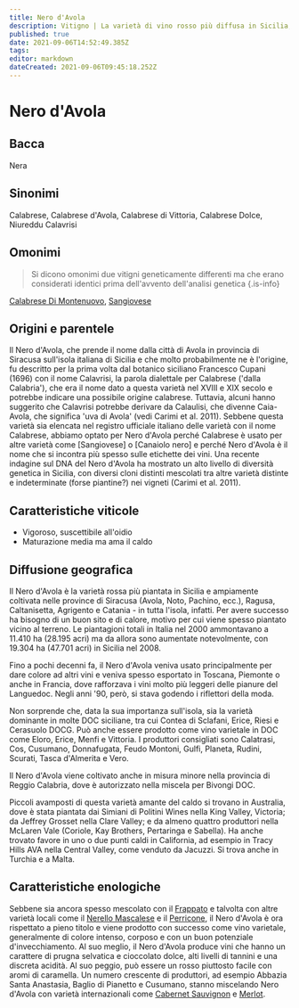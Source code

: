 ```yaml
---
title: Nero d'Avola
description: Vitigno | La varietà di vino rosso più diffusa in Sicilia, apprezzata per il colore, il corpo pieno e il potenziale d'invecchiamento
published: true
date: 2021-09-06T14:52:49.385Z
tags: 
editor: markdown
dateCreated: 2021-09-06T09:45:18.252Z
---
```


# Nero d'Avola

## Bacca
Nera
## Sinonimi
Calabrese, Calabrese d'Avola, Calabrese di Vittoria, Calabrese Dolce, Niureddu Calavrisi

## Omonimi
> Si dicono omonimi due vitigni geneticamente differenti ma che erano considerati identici prima dell'avvento dell'analisi genetica
{.is-info}

[Calabrese Di Montenuovo](/vitigni/bacca-nera/calabrese-di-montenuovo), [Sangiovese](/vitigni/Italia/sangiovese)

## Origini e parentele
Il Nero d'Avola, che prende il nome dalla città di Avola in provincia di Siracusa sull'isola italiana di Sicilia e che molto probabilmente ne è l'origine, fu descritto per la prima volta dal botanico siciliano Francesco Cupani (1696) con il nome Calavrisi, la parola dialettale per Calabrese ('dalla Calabria'), che era il nome dato a questa varietà nel XVIII e XIX secolo e potrebbe indicare una possibile origine calabrese. Tuttavia, alcuni hanno suggerito che Calavrisi potrebbe derivare da Calaulisi, che divenne Caia-Avola, che significa 'uva di Avola' (vedi Carimi et al. 2011). Sebbene questa varietà sia elencata nel registro ufficiale italiano delle varietà con il nome Calabrese, abbiamo optato per Nero d'Avola perché Calabrese è usato per altre varietà come [Sangiovese] o [Canaiolo nero] e perché Nero d'Avola è il nome che si incontra più spesso sulle etichette dei vini. Una recente indagine sul DNA del Nero d'Avola ha mostrato un alto livello di diversità genetica in Sicilia, con diversi cloni distinti mescolati tra altre varietà distinte e indeterminate (forse piantine?) nei vigneti (Carimi et al. 2011).

## Caratteristiche viticole
- Vigoroso, suscettibile all'oidio 
- Maturazione media ma ama il caldo

## Diffusione geografica
Il Nero d'Avola è la varietà rossa più piantata in Sicilia e ampiamente coltivata nelle province di Siracusa (Avola, Noto, Pachino, ecc.), Ragusa, Caltanisetta, Agrigento e Catania - in tutta l'isola, infatti. Per avere successo ha bisogno di un buon sito e di calore, motivo per cui viene spesso piantato vicino al terreno. Le piantagioni totali in Italia nel 2000 ammontavano a 11.410 ha (28.195 acri) ma da allora sono aumentate notevolmente, con 19.304 ha (47.701 acri) in Sicilia nel 2008.

Fino a pochi decenni fa, il Nero d'Avola veniva usato principalmente per dare colore ad altri vini e veniva spesso esportato in Toscana, Piemonte o anche in Francia, dove rafforzava i vini molto più leggeri delle pianure del Languedoc. Negli anni '90, però, si stava godendo i riflettori della moda. 

Non sorprende che, data la sua importanza sull'isola, sia la varietà dominante in molte DOC siciliane, tra cui Contea di Sclafani, Erice, Riesi e Cerasuolo DOCG. Può anche essere prodotto come vino varietale in DOC come Eloro, Erice, Menfi e Vittoria. I produttori consigliati sono Calatrasi, Cos, Cusumano, Donnafugata, Feudo Montoni, Gulfi, Planeta, Rudini, Scurati, Tasca d'Almerita e Vero.

Il Nero d'Avola viene coltivato anche in misura minore nella provincia di Reggio Calabria, dove è autorizzato nella miscela per Bivongi DOC.

Piccoli avamposti di questa varietà amante del caldo si trovano in Australia, dove è stata piantata dai Simiani di Politini Wines nella King Valley, Victoria; da Jeffrey Grosset nella Clare Valley; e da almeno quattro produttori nella McLaren Vale (Coriole, Kay Brothers, Pertaringa e Sabella). Ha anche trovato favore in uno o due punti caldi in California, ad esempio in Tracy Hills AVA nella Central Valley, come venduto da Jacuzzi. Si trova anche in Turchia e a Malta.

## Caratteristiche enologiche
Sebbene sia ancora spesso mescolato con il [Frappato](/vitigni/bacca-nera/frappato) e talvolta con altre varietà locali come il [Nerello Mascalese](/vitigni/bacca-nera/nerello-mascalese) e il [Perricone](/vitigni/bacca-nera/perricone), il Nero d'Avola è ora rispettato a pieno titolo e viene prodotto con successo come vino varietale, generalmente di colore intenso, corposo e con un buon potenziale d'invecchiamento. Al suo meglio, il Nero d'Avola produce vini che hanno un carattere di prugna selvatica e cioccolato dolce, alti livelli di tannini e una discreta acidità. Al suo peggio, può essere un rosso piuttosto facile con aromi di caramella. Un numero crescente di produttori, ad esempio Abbazia Santa Anastasia, Baglio di Pianetto e Cusumano, stanno miscelando Nero d'Avola con varietà internazionali come [Cabernet Sauvignon](/vitigni/bacca-nera/cabernet-sauvignon) e [Merlot](/vitigni/bacca-nera/merlot).